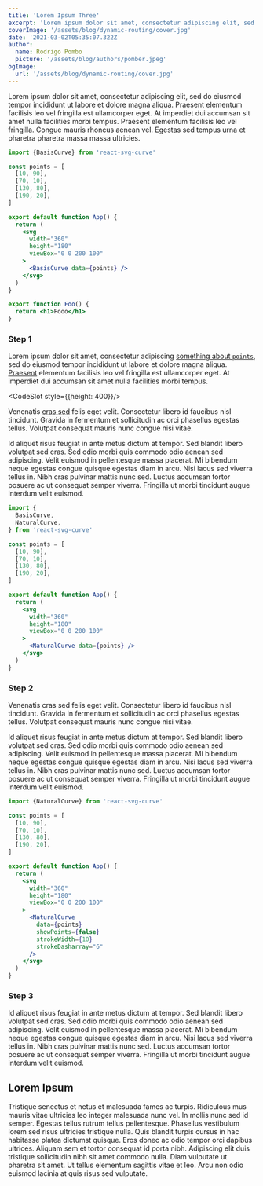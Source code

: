 ```yaml
---
title: 'Lorem Ipsum Three'
excerpt: 'Lorem ipsum dolor sit amet, consectetur adipiscing elit, sed do eiusmod tempor incididunt ut labore et dolore magna aliqua.'
coverImage: '/assets/blog/dynamic-routing/cover.jpg'
date: '2021-03-02T05:35:07.322Z'
author:
  name: Rodrigo Pombo
  picture: '/assets/blog/authors/pomber.jpeg'
ogImage:
  url: '/assets/blog/dynamic-routing/cover.jpg'
---
```


Lorem ipsum dolor sit amet, consectetur adipiscing elit, sed do eiusmod tempor incididunt ut labore et dolore magna aliqua. Praesent elementum facilisis leo vel fringilla est ullamcorper eget. At imperdiet dui accumsan sit amet nulla facilities morbi tempus. Praesent elementum facilisis leo vel fringilla. Congue mauris rhoncus aenean vel. Egestas sed tempus urna et pharetra pharetra massa massa ultricies.

<HikeWithNoPreview>

<StepHead>

```jsx
import {BasisCurve} from 'react-svg-curve'

const points = [
  [10, 90],
  [70, 10],
  [130, 80],
  [190, 20],
]

export default function App() {
  return (
    <svg
      width="360"
      height="180"
      viewBox="0 0 200 100"
    >
      <BasisCurve data={points} />
    </svg>
  )
}
```

```jsx Foo.js
export function Foo() {
  return <h1>Fooo</h1>
}
```

</StepHead>

### Step 1

Lorem ipsum dolor sit amet, consectetur adipiscing [something about `points`](focus://3:8), sed do eiusmod tempor incididunt ut labore et dolore magna aliqua. [Praesent](focus://10[16:30]) elementum facilisis leo vel fringilla est ullamcorper eget. At imperdiet dui accumsan sit amet nulla facilities morbi tempus.

<CodeSlot style={{height: 400}}/>

Venenatis [cras sed](focus://Foo.js#1:3) felis eget velit. Consectetur libero id faucibus nisl tincidunt. Gravida in fermentum et sollicitudin ac orci phasellus egestas tellus. Volutpat consequat mauris nunc congue nisi vitae.

<PreviewSlot zoom={0.8} />

Id aliquet risus feugiat in ante metus dictum at tempor. Sed blandit libero volutpat sed cras. Sed odio morbi quis commodo odio aenean sed adipiscing. Velit euismod in pellentesque massa placerat. Mi bibendum neque egestas congue quisque egestas diam in arcu. Nisi lacus sed viverra tellus in. Nibh cras pulvinar mattis nunc sed. Luctus accumsan tortor posuere ac ut consequat semper viverra. Fringilla ut morbi tincidunt augue interdum velit euismod.

<StepHead>

```jsx focus=20
import {
  BasisCurve,
  NaturalCurve,
} from 'react-svg-curve'

const points = [
  [10, 90],
  [70, 10],
  [130, 80],
  [190, 20],
]

export default function App() {
  return (
    <svg
      width="360"
      height="180"
      viewBox="0 0 200 100"
    >
      <NaturalCurve data={points} />
    </svg>
  )
}
```

</StepHead>

### Step 2

Venenatis cras sed felis eget velit. Consectetur libero id faucibus nisl tincidunt. Gravida in fermentum et sollicitudin ac orci phasellus egestas tellus. Volutpat consequat mauris nunc congue nisi vitae.

Id aliquet risus feugiat in ante metus dictum at tempor. Sed blandit libero volutpat sed cras. Sed odio morbi quis commodo odio aenean sed adipiscing. Velit euismod in pellentesque massa placerat. Mi bibendum neque egestas congue quisque egestas diam in arcu. Nisi lacus sed viverra tellus in. Nibh cras pulvinar mattis nunc sed. Luctus accumsan tortor posuere ac ut consequat semper viverra. Fringilla ut morbi tincidunt augue interdum velit euismod.

<StepHead>

```jsx focus=17:22
import {NaturalCurve} from 'react-svg-curve'

const points = [
  [10, 90],
  [70, 10],
  [130, 80],
  [190, 20],
]

export default function App() {
  return (
    <svg
      width="360"
      height="180"
      viewBox="0 0 200 100"
    >
      <NaturalCurve
        data={points}
        showPoints={false}
        strokeWidth={10}
        strokeDasharray="6"
      />
    </svg>
  )
}
```

</StepHead>

### Step 3

Id aliquet risus feugiat in ante metus dictum at tempor. Sed blandit libero volutpat sed cras. Sed odio morbi quis commodo odio aenean sed adipiscing. Velit euismod in pellentesque massa placerat. Mi bibendum neque egestas congue quisque egestas diam in arcu. Nisi lacus sed viverra tellus in. Nibh cras pulvinar mattis nunc sed. Luctus accumsan tortor posuere ac ut consequat semper viverra. Fringilla ut morbi tincidunt augue interdum velit euismod.

</HikeWithNoPreview>

## Lorem Ipsum

Tristique senectus et netus et malesuada fames ac turpis. Ridiculous mus mauris vitae ultricies leo integer malesuada nunc vel. In mollis nunc sed id semper. Egestas tellus rutrum tellus pellentesque. Phasellus vestibulum lorem sed risus ultricies tristique nulla. Quis blandit turpis cursus in hac habitasse platea dictumst quisque. Eros donec ac odio tempor orci dapibus ultrices. Aliquam sem et tortor consequat id porta nibh. Adipiscing elit duis tristique sollicitudin nibh sit amet commodo nulla. Diam vulputate ut pharetra sit amet. Ut tellus elementum sagittis vitae et leo. Arcu non odio euismod lacinia at quis risus sed vulputate.
